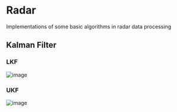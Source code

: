 # Radar
Implementations of some basic algorithms in radar data processing
## Kalman Filter
  ### LKF
  ![image](https://github.com/jeffrey-antoine/Radar/blob/master/LKF.png)
  ### UKF
  ![image](https://github.com/jeffrey-antoine/Radar/blob/master/UKF.png)
